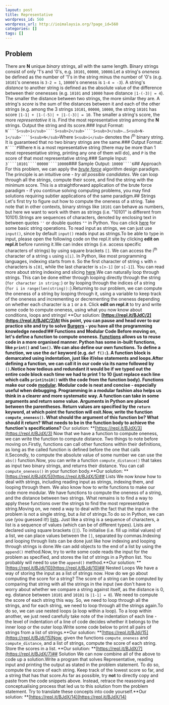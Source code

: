 ```yaml
---
layout: post
title: Representative
wordpress_id: 560
wordpress_url: http://ioimalaysia.org/?page_id=560
categories: []
tags: []
---
```

## Problem
There are **N** unique _binary_ strings, all with the same length. Binary strings consist of only '1's and '0's, e.g. ``10101``, ``00000``, ``10000``.Let a string's _oneness_ be defined as the number of '1's in the string minus the number of '0's (e.g. ``10101``'s oneness is ``3-2 = 1``, ``10000``'s oneness is ``1-4 = -3``). A string's _distance_ to another string is defined as the absolute value of the difference between their onenesses (e.g. ``10101`` and ``10000`` have distance ``|1-(-3)| = 4``). The smaller the distance between two strings, the more similar they are. A string's _score_ is the sum of the distances between it and each of the other strings (e.g. among the 3 strings ``10101``, ``00000``, ``10000``, the string ``10101`` has score ``|1-1| + |1-(-5)| + |1-(-3)| = 10``. The smaller a string's score, the more _representative_ it is. Find the most representative string among the **N** strings. Output the string and its score.### Input Format:
``N````S<sub>1</sub>````S<sub>2</sub>````S<sub>3</sub>``...``S<sub>N-1</sub>````S<sub>N</sub>``Where ``S<sub>i</sub>`` denotes the i<sup>th</sup> binary string. It is guaranteed that no two binary strings are the same.### Output Format:
``R````P``Where ``R`` is a most representative string (there may be more than 1 most representative string, printing any one of them will do), and ``P`` is the score of that most representative string.### Sample Input:
``3````10101````00000````10000``### Sample Output:
``10000````6``## Approach
For this problem, we can apply the [_brute force_](https://en.wikipedia.org/wiki/Brute-force_search) algorithm design paradigm. The principle is an intuitive one - _try all possible candidates_. We can loop through all the strings, compute their score, and find the string with the minimum score. This is a straightforward application of the brute force paradigm - if you continue solving computing problems, you may find solutions requiring subtler applications of the same paradigm.## Strings
Let's first try to figure out how to compute the oneness of a string. Take note that in other contexts, binary strings like ``10101`` can behave as numbers, but here we want to work with them as strings (i.e. "10101" is different from 10101).<script src="//repl.it/embed/BJdj/11.js"></script>Strings are sequences of characters, denoted by enclosing text in between quotes ``''`` or double quotes ``""`` in Python. You can click [here](http://www.learnpython.org/en/Basic_String_Operations) for some basic string operations. To read input as strings, we can just use ``input()``, since by default ``input()`` reads input as strings.To be able to type in input, please open the following code on the repl.it site by clicking **edit on repl.it** before running it.<script src="//repl.it/embed/BJcu.js"></script>We can index strings (i.e. access specific characters of strings) by using square brackets ``[]``. We can access the i<sup>th</sup> character of a string ``s`` using ``s[i]``. In Python, like most programming languages, indexing starts from ``0``. So the first character of string ``s`` with ``n`` characters is ``s[0]``, while the last character is ``s[n-1]`` (or ``s[-1]``). You can read more about string indexing and slicing [here](http://pythoncentral.io/cutting-and-slicing-strings-in-python/).<script src="//repl.it/embed/BJcu/3.js"></script>We can naturally loop through strings. This can be done either through looping directly through the string (``for character in string:``) or by looping through the indices of a string (``for i in range(len(string)):``).<script src="//repl.it/embed/BJcu/4.js"></script>Returning to our problem, we can compute the oneness of a string by looping through it, using a variable to keep track of the oneness and incrementing or decrementing the oneness depending on whether each character is a ``1`` or a ``0``. Click **edit on repl.it** to try and write some code to compute oneness, using what you now know about conditions, loops and strings!<script src="//repl.it/embed/BJdC/3.js"></script> **Our solution: **[https://repl.it/BJdC/2](https://repl.it/BJdC/2)At this point, you can pause and head over to our practice site and try to solve [Burgers](https://www.hackerrank.com/contests/mcc-2015-practice/challenges/mcc-burgers) - you have all the programming knowledge needed!## Functions and Modular Code
Before moving on, let's define a function to compute oneness. [Functions](http://www.tutorialspoint.com/python/python_functions.htm) allows us to reuse code in a more organised manner. Python has some in-built functions, like ``print()`` and ``len()``. We can also define our own functions. To define a function, we use the ``def`` keyword (e.g. ``def f():``). A function block is demarcated using indentation, just like if/else statements and loops.<script src="//repl.it/embed/BJc8.js"></script>After defining a function, we can call it in our code via its name followed by ``()``.<script src="//repl.it/embed/BJc8/1.js"></script>Notice how tedious and redundant it would be if we typed out the entire code block each time we had to print 1 to 10 (just replace each line which calls ``print1to10()`` with the code from the function body). Functions make our code [modular](https://en.wikipedia.org/wiki/Modular_programming). Modular code is neat and concise - especially useful when debugging. Programming in a modular fashion also helps us think in a clearer and more systematic way. A function can take in some arguments and return some value. Arguments in Python are placed between the parentheses. Return values are specified by the ``return`` keyword, at which point the function will exit.<script src="//repl.it/embed/BJdL/3.js"></script>Now, write the function ``compute_oneness()``. What should the argument of this function be? What should it return? What needs to be in the function body to achieve the function's specifications?<script src="//repl.it/embed/BJdX/2.js"></script>** Our solution: **[https://repl.it/BJdX/3](https://repl.it/BJdX/3) Now that we have a function to compute oneness, we can write the function to compute distance. Two things to note before moving on.Firstly, functions can call other functions within their definitions, as long as the called function is defined before the one that calls it.<script src="//repl.it/embed/BJdj/8.js"></script>Secondly, to compute the absolute value of some number we can use the ``abs()`` function.<script src="//repl.it/embed/BJdj/9.js"></script>Now, you can write a function ``compute_distance()`` that takes as input two binary strings, and returns their distance. You can call ``compute_oneness()`` in your function body.<script src="//repl.it/embed/BJdX/4.js"></script>**Our solution: **[https://repl.it/BJdX/5](https://repl.it/BJdX/5)## Lists
We now know how to deal with strings, including reading input as strings, indexing them, and looping through them. We also know how to write functions to make our code more modular. We have functions to compute the oneness of a string, and the distance between two strings. What remains is to find a way to apply these functions over the strings to find the most representative string.Moving on, we need a way to deal with the fact that the input in the problem is not a single string, but a _list_ of strings.To do so in Python, we can use (you guessed it!) [lists](http://www.tutorialspoint.com/python/python_lists.htm). Just like a string is a sequence of characters, a list is a sequence of values (which can be of different types). Lists are declared using square brackets (``[]``). To initialise (i.e. fill up initial values) of a list, we can place values between the ``[]``, separated by commas.<script src="//repl.it/embed/BJdj/1.js"></script>Indexing and looping through lists can be done just like how indexing and looping through strings is done.<script src="//repl.it/embed/BJdj/3.js"></script>We can add objects to the end of a list by using the ``append()`` method.<script src="//repl.it/embed/BJdj/7.js"></script>Now, try to write some code reads the input for the problem as specified, and stores the list of strings in a Python list. You probably will need to use the ``append()`` method.<script src="//repl.it/embed/BJdj/5.js"></script>**Our solution: **[https://repl.it/BJdj/10](https://repl.it/BJdj/10)## Nested Loops
We have a way of storing the input as a list of strings now. How do we go about computing the score for a string? The score of a string can be computed by comparing that string with all the strings in the input (we don't have to worry about whether we compare a string against itself, as the distance is 0, eg. distance between ``10101`` and ``10101`` is ``|1-1| = 0``). We need to compute the score of each string this way. So, we need to loop through all the strings, and for each string, we need to loop through all the strings again.To do so, we can use nested loops (a loop within a loop). To a loop within another, we just need carefully take note of the indentation of each line - the level of indentation of a line of code decides whether it belongs to the inner loop or the outer loop.<script src="//repl.it/embed/BJdj/12.js"></script>Write some code below to print all pairs of strings from a list of strings.<script src="//repl.it/embed/BJdj/14.js"></script>**Our solution: **[https://repl.it/BJdj/15](https://repl.it/BJdj/15)Now, given the functions ``compute_oneness`` and ``compute_distance``, and a list of strings, compute the score of each string. Store the scores in a list.<script src="//repl.it/embed/BJdX/6.js"></script> **Our solution: **[https://repl.it/BJdX/7](https://repl.it/BJdX/7)## Solution
We can now combine all of the above to code up a solution.Write a program that solves Representative, reading input and printing the output as stated in the problem statement. To do so, compute the score of each string. Keep track of the lowest score so far, and a string that has that score.As far as possible, try **not** to directly copy and paste from the code snippets above. Instead, retrace the reasoning and conceptualising process that led us to this solution from the problem statement. Try to translate these concepts into code yourself.<script src="//repl.it/embed/BJdX/11.js"></script>**Our solution: **[https://repl.it/BJdX/14](https://repl.it/BJdX/14)
